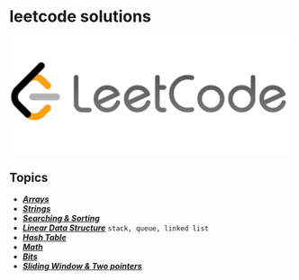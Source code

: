 # leetcode solutions

<p align="center"><img src="https://github.com/m7moudGadallah/leetCode_Solutions/blob/main/leetcode.png?raw=true" width = 500px/></p>

## Topics
- ***[Arrays](Arrays/README.md)***
- ***[Strings](Strings/README.md)***
- ***[Searching & Sorting](/Searching%26Sorting/)***
- ***[Linear Data Structure](Linear_Data_Sturcture/README.md)*** `stack, queue, linked list`
- ***[Hash Table](Hash_Table/README.md)***
- ***[Math](Math)***
- ***[Bits](/Bits/)***
- ***[Sliding Window & Two pointers](/SlidingWindow/)***
